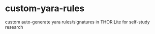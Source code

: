 # custom-yara-rules
custom auto-generate yara rules/signatures in THOR Lite for self-study research
